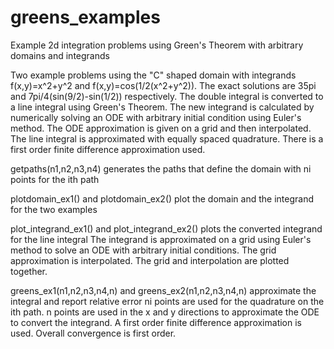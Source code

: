# greens_examples
Example 2d integration problems using Green's Theorem with arbitrary domains and integrands

Two example problems using the "C" shaped domain with integrands f(x,y)=x^2+y^2 and f(x,y)=cos(1/2(x^2+y^2)).
The exact solutions are 35pi and 7pi/4(sin(9/2)-sin(1/2)) respectively.
The double integral is converted to a line integral using Green's Theorem.
The new integrand is calculated by numerically solving an ODE with arbitrary initial condition using Euler's method.
The ODE approximation is given on a grid and then interpolated.
The line integral is approximated with equally spaced quadrature.
There is a first order finite difference approximation used.

getpaths(n1,n2,n3,n4) generates the paths that define the domain with ni points for the ith path

plotdomain_ex1() and plotdomain_ex2() plot the domain and the integrand for the two examples

plot_integrand_ex1() and plot_integrand_ex2() plots the converted integrand for the line integral
The integrand is approximated on a grid using Euler's method to solve an ODE with arbitrary initial conditions.
The grid approximation is interpolated. The grid and interpolation are plotted together.

greens_ex1(n1,n2,n3,n4,n) and greens_ex2(n1,n2,n3,n4,n) approximate the integral and report relative error
ni points are used for the quadrature on the ith path. 
n points are used in the x and y directions to approximate the ODE to convert the integrand.
A first order finite difference approximation is used.
Overall convergence is first order.
